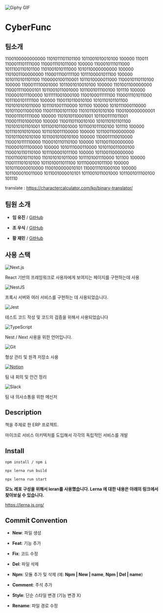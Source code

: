 ![Giphy GIF](https://media.giphy.com/media/po9RznauAcPrHS7oVw/giphy.gif)


# CyberFunc


## 팀소개

1100100000000000 1101011101101100 1011001010010100 100000 110011 1100011101111000 1100011101011000 100000 1100010111011000 1011100110101100 1101001010111000 1010110000000000 100000 1101001100000000 1100011100111100 1011100001011100 100000 1010110101101100 1100000100110001 1011010000011000 1100010110110100 100000 1100011110001000 1011001010010100 100000 1101001100000000 1100011110000101 1011001011001000 1011001011100100 101110 100000 1100001011100000 1011111001000100 1100100011111100 1100011101011000 1011100101111100 100000 1100110110010100 1010110101101100 1101010101011000 1011101001110000 101100 100000 1010111000110000 1010110011000100 1100111001011100 1101011001010100 1100100000000001 1100011101111000 100000 1101010110001001 1011001111011001 1100011101000100 100000 1100110110010100 1010110101101100 1101010101101001 1011001011001000 1011001011100100 101110 100000 1011101010101000 1011010011100000 100000 1011001100000000 1101011001010100 1011001010010100 100000 1100011110010000 1100010111110000 1100010110110100 100000 1011001100000000 1100001011100000 100000 1010111000110000 1010110011000100 1100010110110100 1011100001011100 100000 1011001100000000 1100110010110100 1101010101011000 1011101001110000 101100 100000 1100111101010100 1011010011011100 1011100001011100 100000 1010110000010000 1100100000010101 1100011101000100 100000 1011000010011000 1011001000010101 1011001011001000 1011001011100100 101110

translate : https://charactercalculator.com/ko/binary-translator/

## 팀원 소개

- **임 유진**  / [GitHub](https://github.com/fbghk)

- **조 우식**  / [GitHub](https://github.com/Saccharin01)

- **황 재민**  / [GitHub](https://github.com/jaemin1005)


## 사용 스택

![Next.js](https://img.shields.io/badge/Next.js-%23000000?style=for-the-badge&logo=next.js&logoColor=white)

React 기반의 프레임워크로 사용자에게 보여지는 페이지를 구현하는데 사용

![NestJS](https://img.shields.io/badge/NestJS-%23E0234E?style=for-the-badge&logo=nestjs&logoColor=white)

프록시 서버와 여러 서비스를 구현하는 데 사용되었습니다.

![Jest](https://img.shields.io/badge/Jest-%23C21375?style=for-the-badge&logo=jest&logoColor=white)

테스트 코드 작성 및 코드의 검증을 위해서 사용되었습니다

![TypeScript](https://img.shields.io/badge/TypeScript-%230070CE?style=for-the-badge&logo=typescript&logoColor=white)

Nest / Next 사용을 위한 언어입니다.

![Git](https://img.shields.io/badge/Git-%23F05032?style=for-the-badge&logo=git&logoColor=white)

형상 관리 및 원격 저장소 사용

[![Notion](https://img.shields.io/badge/Notion-%23F4F4F4?style=for-the-badge&logo=notion&logoColor=black)](https://kongukjae.notion.site/CyberFunc-e95004a63d2e4d5d8366879c5d072e72?pvs=74)

팀 내 회의 및 안건 정리

![Slack](https://img.shields.io/badge/Slack-%234A154B?style=for-the-badge&logo=slack&logoColor=white)

팀 내 의사소통을 위한 메신저


## Description

책을 주제로 한 ERP 프로젝트.

마이크로 서비스 아키텍처를 도입해서 각각의 독립적인 서비스를 개발

## Install
```
npm install / npm i

npx lerna run build

npx lerna run start
```
**모노 레포 구성을 위해서 leran를 사용했습니다. Lerna 에 대한 내용은 아래의 링크에서 찾아보실 수 있습니다.**

https://lerna.js.org/

## Commit Convention


- **New**: 파일 생성

- **Feat**: 기능 추가

- **Fix**: 코드 수정

- **Del**: 파일 삭제

- **Npm**: 모듈 추가 및 삭제 (예:  **Npm | New | name**, **Npm | Del | name**)

- **Comment**: 주석 추가

- **Style**: 단순 스타일 변경 (기능 변경 X)

- **Rename**: 파일 경로 수정
